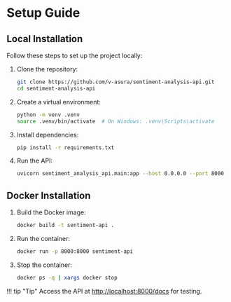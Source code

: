 # Setup Guide

## Local Installation

Follow these steps to set up the project locally:

1. Clone the repository:
   ```bash
   git clone https://github.com/v-asura/sentiment-analysis-api.git
   cd sentiment-analysis-api
   ```
2. Create a virtual environment:
   ```bash
   python -m venv .venv
   source .venv/bin/activate  # On Windows: .venv\Scripts\activate
   ```
3. Install dependencies:
   ```bash
   pip install -r requirements.txt
   ```
4. Run the API:
   ```bash
   uvicorn sentiment_analysis_api.main:app --host 0.0.0.0 --port 8000 --reload
   ```

## Docker Installation

1. Build the Docker image:
   ```bash
   docker build -t sentiment-api .
   ```
2. Run the container:
   ```bash
   docker run -p 8000:8000 sentiment-api
   ```
3. Stop the container:
   ```bash
   docker ps -q | xargs docker stop
   ```

!!! tip "Tip"
Access the API at [http://localhost:8000/docs](http://localhost:8000/docs) for testing.
